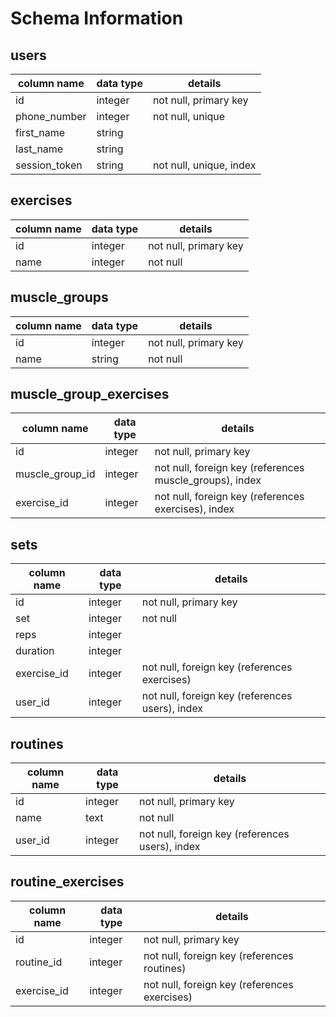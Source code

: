 # Schema Information

## users
column name        | data type | details
-------------------|-----------|-----------------------
id                 | integer   | not null, primary key
phone_number       | integer    | not null, unique
first_name              | string    |
last_name              | string    |
session_token      | string    | not null, unique, index

## exercises
column name | data type | details
------------|-----------|-----------------------
id          | integer   | not null, primary key
name        | integer   | not null

## muscle_groups
column name | data type | details
------------|-----------|-----------------------
id          | integer   | not null, primary key
name        | string    | not null

## muscle_group_exercises
column name | data type | details
------------|-----------|-----------------------
id          | integer   | not null, primary key
muscle_group_id    | integer   | not null, foreign key (references muscle_groups), index
exercise_id | integer   | not null, foreign key (references exercises), index

## sets
column name | data type | details
------------|-----------|-----------------------
id          | integer   | not null, primary key
set         | integer    | not null
reps        | integer    |
duration    | integer    |
exercise_id | integer    | not null, foreign key (references exercises)
user_id     | integer   | not null, foreign key (references users), index

## routines
column name | data type | details
------------|-----------|-----------------------
id          | integer   | not null, primary key
name        | text      | not null
user_id    | integer   | not null, foreign key (references users), index

## routine_exercises
column name | data type | details
------------|-----------|-----------------------
id          | integer   | not null, primary key
routine_id   | integer      | not null, foreign key (references routines)
exercise_id    | integer   | not null, foreign key (references exercises)
